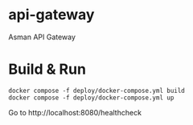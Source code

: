 # api-gateway
Asman API Gateway

# Build & Run

```
docker compose -f deploy/docker-compose.yml build
docker compose -f deploy/docker-compose.yml up
```

Go to http://localhost:8080/healthcheck
